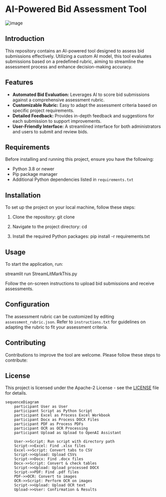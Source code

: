# AI-Powered Bid Assessment Tool

![image](https://github.com/jjohare/MITIH_Marker/assets/55586797/2dbc2cac-31dc-4011-a602-2767cf000b5c)


## Introduction

This repository contains an AI-powered tool designed to assess bid submissions effectively. Utilizing a custom AI model, this tool evaluates submissions based on a predefined rubric, aiming to streamline the assessment process and enhance decision-making accuracy.

## Features

- **Automated Bid Evaluation:** Leverages AI to score bid submissions against a comprehensive assessment rubric.
- **Customizable Rubric:** Easy to adapt the assessment criteria based on specific project requirements.
- **Detailed Feedback:** Provides in-depth feedback and suggestions for each submission to support improvements.
- **User-Friendly Interface:** A streamlined interface for both administrators and users to submit and review bids.

## Requirements

Before installing and running this project, ensure you have the following:

- Python 3.8 or newer
- Pip package manager
- Additional Python dependencies listed in `requirements.txt`

## Installation

To set up the project on your local machine, follow these steps:

1. Clone the repository:
git clone <repository-url>

2. Navigate to the project directory:
cd <project-name>

3. Install the required Python packages:
pip install -r requirements.txt

## Usage

To start the application, run:

streamlit run StreamLitMarkThis.py

Follow the on-screen instructions to upload bid submissions and receive assessments.

## Configuration

The assessment rubric can be customized by editing `assessment_rubric.json`. Refer to `instructions.txt` for guidelines on adapting the rubric to fit your assessment criteria.

## Contributing

Contributions to improve the tool are welcome. Please follow these steps to contribute:

## License

This project is licensed under the Apache-2 License - see the [LICENSE](LICENSE) file for details.




```mermaid
sequenceDiagram
    participant User as User
    participant Script as Python Script
    participant Excel as Process Excel Workbook
    participant Docx as Process DOCX Files
    participant PDF as Process PDFs
    participant OCR as OCR Processing
    participant Upload as Upload to OpenAI Assistant

    User->>Script: Run script with directory path
    Script->>Excel: Find .xlsx files
    Excel->>Script: Convert tabs to CSV
    Script->>Upload: Upload CSVs
    Script->>Docx: Find .docx files
    Docx->>Script: Convert & check tables
    Script->>Upload: Upload processed DOCX
    Script->>PDF: Find .pdf files
    PDF->>OCR: Convert to images
    OCR->>Script: Perform OCR on images
    Script->>Upload: Upload OCR text
    Upload->>User: Confirmation & Results
```
